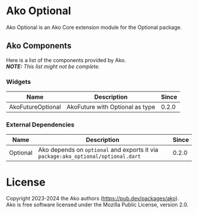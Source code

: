 # Ako Optional

Ako Optional is an Ako Core extension module for the Optional package.

## Ako Components

Here is a list of the components provided by Ako.  
***NOTE:** This list might not be complete.*

### Widgets

| Name                    | Description                                                                                | Since |
|-------------------------|--------------------------------------------------------------------------------------------|-------|
| AkoFutureOptional       | AkoFuture with Optional<T> as type                                                         | 0.2.0 |

### External Dependencies

| Name     | Description                                                                       | Since |
|----------|-----------------------------------------------------------------------------------|-------|
| Optional | Ako depends on `optional` and exports it via `package:ako_optional/optional.dart` | 0.2.0 |

# License

Copyright 2023-2024 the Ako authors (https://pub.dev/packages/ako).  
Ako is free software licensed under the Mozilla Public License, version 2.0.
